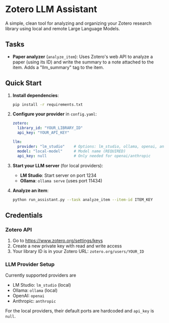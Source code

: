 # Zotero LLM Assistant

A simple, clean tool for analyzing and organizing your Zotero research library using local and remote Large Language Models.

## Tasks

- **Paper analyzer** (`analyze_item`): Uses Zotero's web API to analyze a paper (using its ID) and write the summary to a note attached to the item. Adds a "llm_summary" tag to the item.

## Quick Start

1. **Install dependencies**:
   ```bash
   pip install -r requirements.txt
   ```

2. **Configure your provider** in `config.yaml`:
   ```yaml
   zotero:
     library_id: "YOUR_LIBRARY_ID"
     api_key: "YOUR_API_KEY"
   
   llm:
     provider: "lm_studio"    # Options: lm_studio, ollama, openai, anthropic
     model: "local-model"     # Model name (REQUIRED)
     api_key: null            # Only needed for openai/anthropic
   ```

3. **Start your LLM server** (for local providers):
   - **LM Studio**: Start server on port 1234
   - **Ollama**: `ollama serve` (uses port 11434)

4. **Analyze an item**:
   ```bash
   python run_assistant.py --task analyze_item --item-id ITEM_KEY
   ```

## Credentials

### Zotero API
1. Go to https://www.zotero.org/settings/keys
2. Create a new private key with read and write access
3. Your library ID is in your Zotero URL: `zotero.org/users/YOUR_ID`

### LLM Provider Setup

Currently supported providers are

- LM Studio: `lm_studio` (local)
- Ollama: `ollama` (local)
- OpenAI: `openai`
- Anthropic: `anthropic`

For the local providers, their default ports are hardcoded and `api_key` is `null`.